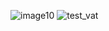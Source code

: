 ![image10](https://github.com/fhabert/vatican/assets/77192553/a90f1478-ed58-4fb8-87d2-7f705a9c4a2e)
![test_vat](https://github.com/fhabert/vatican/assets/77192553/26e44802-61df-453c-aff0-fcb6069d5c8a)
